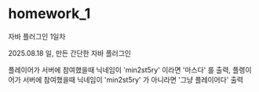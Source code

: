 # homework_1
자바 플러그인 1일차

2025.08.18 일, 만든 간단한 자바 플러그인

플레이어가 서버에 참여했을때 닉네임이 'min2st5ry' 이라면 '마스다' 를 출력,
플렝이어가 서버에 참여했을때 닉네임이 'min2st5ry' 가 아니라면 '그냥 플레이어다' 출력
